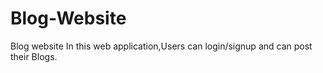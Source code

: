 # Blog-Website
Blog website
In this web application,Users can login/signup and can post their Blogs.
